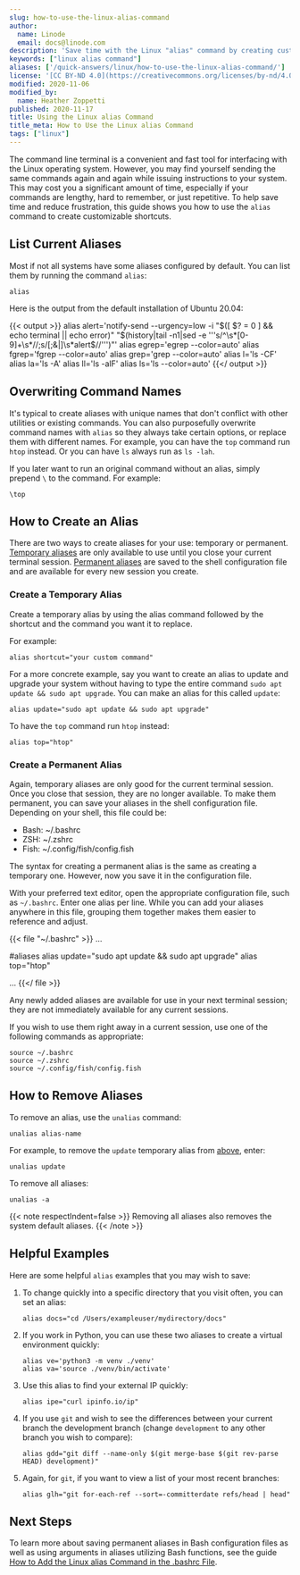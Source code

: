 ```yaml
---
slug: how-to-use-the-linux-alias-command
author:
  name: Linode
  email: docs@linode.com
description: 'Save time with the Linux "alias" command by creating customizable shortcuts.'
keywords: ["linux alias command"]
aliases: ['/quick-answers/linux/how-to-use-the-linux-alias-command/']
license: '[CC BY-ND 4.0](https://creativecommons.org/licenses/by-nd/4.0)'
modified: 2020-11-06
modified_by:
  name: Heather Zoppetti
published: 2020-11-17
title: Using the Linux alias Command
title_meta: How to Use the Linux alias Command
tags: ["linux"]
---
```


The command line terminal is a convenient and fast tool for interfacing with the Linux operating system. However, you may find yourself sending the same commands again and again while issuing instructions to your system. This may cost you a significant amount of time, especially if your commands are lengthy, hard to remember, or just repetitive. To help save time and reduce frustration, this guide shows you how to use the `alias` command to create customizable shortcuts.

## List Current Aliases

Most if not all systems have some aliases configured by default. You can list them by running the command `alias`:

    alias

Here is the output from the default installation of Ubuntu 20.04:

{{< output >}}
alias alert='notify-send --urgency=low -i "$([ $? = 0 ] && echo terminal || echo error)" "$(history|tail -n1|sed -e '\''s/^\s*[0-9]\+\s*//;s/[;&|]\s*alert$//'\'')"'
alias egrep='egrep --color=auto'
alias fgrep='fgrep --color=auto'
alias grep='grep --color=auto'
alias l='ls -CF'
alias la='ls -A'
alias ll='ls -alF'
alias ls='ls --color=auto'
{{</ output >}}

## Overwriting Command Names

It's typical to create aliases with unique names that don't conflict with other utilities or existing commands. You can also purposefully overwrite command names with `alias` so they always take certain options, or replace them with different names. For example, you can have the `top` command run `htop` instead. Or you can have `ls` always run as `ls -lah`.

If you later want to run an original command without an alias, simply prepend `\` to the command. For example:

    \top

## How to Create an Alias

There are two ways to create aliases for your use: temporary or permanent. [Temporary aliases](#create-a-temporary-alias) are only available to use until you close your current terminal session. [Permanent aliases](#create-a-permanent-alias) are saved to the shell configuration file and are available for every new session you create.

### Create a Temporary Alias

Create a temporary alias by using the alias command followed by the shortcut and the command you want it to replace.

For example:

    alias shortcut="your custom command"

For a more concrete example, say you want to create an alias to update and upgrade your system without having to type the entire command `sudo apt update && sudo apt upgrade`. You can make an alias for this called `update`:

    alias update="sudo apt update && sudo apt upgrade"

To have the `top` command run `htop` instead:

    alias top="htop"

### Create a Permanent Alias

Again, temporary aliases are only good for the current terminal session. Once you close that session, they are no longer available. To make them permanent, you can save your aliases in the shell configuration file. Depending on your shell, this file could be:

- Bash: ~/.bashrc
- ZSH: ~/.zshrc
- Fish: ~/.config/fish/config.fish

The syntax for creating a permanent alias is the same as creating a temporary one. However, now you save it in the configuration file.

With your preferred text editor, open the appropriate configuration file, such as `~/.bashrc`. Enter one alias per line. While you can add your aliases anywhere in this file, grouping them together makes them easier to reference and adjust.

{{< file "~/.bashrc" >}}
...

#aliases
alias update="sudo apt update && sudo apt upgrade"
alias top="htop"

...
{{</ file >}}

Any newly added aliases are available for use in your next terminal session; they are not immediately available for any current sessions.

If you wish to use them right away in a current session, use one of the following commands as appropriate:

    source ~/.bashrc
    source ~/.zshrc
    source ~/.config/fish/config.fish

## How to Remove Aliases

To remove an alias, use the `unalias` command:

    unalias alias-name

For example, to remove the `update` temporary alias from [above](#create-a-temporary-alias), enter:

    unalias update

To remove all aliases:

    unalias -a

{{< note respectIndent=false >}}
Removing all aliases also removes the system default aliases.
{{< /note >}}

## Helpful Examples

Here are some helpful `alias` examples that you may wish to save:

1.  To change quickly into a specific directory that you visit often, you can set an alias:

        alias docs="cd /Users/exampleuser/mydirectory/docs"

1.  If you work in Python, you can use these two aliases to create a virtual environment quickly:

        alias ve='python3 -m venv ./venv'
        alias va='source ./venv/bin/activate'

1.  Use this alias to find your external IP quickly:

        alias ipe="curl ipinfo.io/ip"

1.  If you use `git` and wish to see the differences between your current branch the development branch (change `development` to any other branch you wish to compare):

        alias gdd="git diff --name-only $(git merge-base $(git rev-parse HEAD) development)"

1.  Again, for `git`, if you want to view a list of your most recent branches:

        alias glh="git for-each-ref --sort=-committerdate refs/head | head"

## Next Steps

To learn more about saving permanent aliases in Bash configuration files as well as using arguments in aliases utilizing Bash functions, see the guide [How to Add the Linux alias Command in the .bashrc File](/docs/guides/how-to-add-linux-alias-command-in-bashrc-file/).

